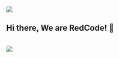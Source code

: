 <img src="https://capsule-render.vercel.app/api?type=slice&color=FF0000&height=200&section=header&text=REDCODE&fontSize=40&animation=twinkling&fontColor=FFFFFF&rotate=15" />
<br>

## Hi there, We are RedCode! 👋

<br>
<img src="https://capsule-render.vercel.app/api?type=slice&color=FF0000&height=200&section=footer&text=REDCODE&fontSize=40&animation=twinkling&fontColor=FFFFFF&rotate=15" />

<!--

**Here are some ideas to get you started:**

🙋‍♀️ A short introduction - what is your organization all about?
🌈 Contribution guidelines - how can the community get involved?
👩‍💻 Useful resources - where can the community find your docs? Is there anything else the community should know?
🍿 Fun facts - what does your team eat for breakfast?
🧙 Remember, you can do mighty things with the power of [Markdown](https://docs.github.com/github/writing-on-github/getting-started-with-writing-and-formatting-on-github/basic-writing-and-formatting-syntax)
-->
